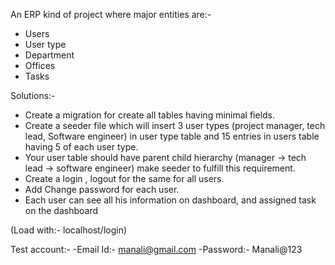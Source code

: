 An ERP kind of project where major entities are:-
   - Users
   - User type
   - Department
   - Offices
   - Tasks

Solutions:-
   - Create a migration for create all tables having minimal fields.
   - Create a seeder file which will insert 3 user types (project manager, tech lead, Software engineer) in user type table and 15 entries in users table having 5 of each user type.
   - Your user table should have parent child hierarchy (manager -> tech lead -> software engineer) make seeder to fulfill this requirement.
   - Create a login , logout for the same for all users.
   - Add Change password for each user.
   - Each user can see all his information on dashboard, and assigned task on the dashboard
   
   (Load with:- localhost/login)
   
   Test account:-
    -Email Id:- manali@gmail.com
    -Password:- Manali@123
